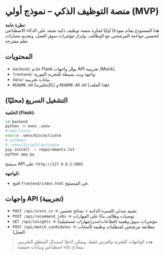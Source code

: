 
# منصة التوظيف الذكي – نموذج أولي (MVP)

**نظرة عامة:**  
هذا المستودع يقدّم نموذجًا أوليًا لفكرة منصة توظيف ذكية تعتمد على الذكاء الاصطناعي لتحسين مواءمة المرشحين مع الوظائف، وإبراز مؤشرات سوق العمل، وتقديم مسارات تعلم مقترحة.

## المحتويات
- `backend/` خادم Flask يوفّر واجهات API تجريبية (Mock).
- `frontend/` واجهة ويب بسيطة للتجربة الفورية.
- `data/` بيانات تجريبية.
- `README.md` (بالإنجليزية) و `README-AR.md` (هذا الملف).

## التشغيل السريع (محليًا)
**الخلفية (Flask):**
```bash
cd backend
python -m venv .venv
# mac/linux:
source .venv/bin/activate
# windows:
# .venv\Scripts\activate
pip install -r requirements.txt
python app.py
```
سيفتح API على: `http://127.0.0.1:5001`

**الواجهة:**
- افتح `frontend/index.html` في المتصفح.

## واجهات API (تجريبية)
- `POST /api/score_cv` → تقييم مبدئي للسيرة الذاتية + نصائح تحسين.
- `POST /api/recommend_jobs` → توصيات وظائف بناءً على المهارات.
- `GET /api/insights` → مؤشرات سوق وهمية (قطاعات/مدن/مهارات مستقبلية).
- `POST /api/match_candidates` → مطابقة مرشحين لمتطلبات وظيفة (أصحاب العمل).

> هذه الواجهات للتجربة والعرض فقط، ويمكن لاحقًا استبدال المنطق التجريبي بنماذج ذكاء اصطناعي وبيانات حقيقية.

